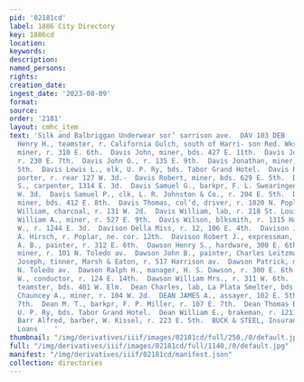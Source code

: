 ```yaml
---
pid: '02181cd'
label: 1886 City Directory
key: 1886cd
location: 
keywords: 
description: 
named_persons: 
rights: 
creation_date: 
ingest_date: '2023-08-09'
format: 
source: 
order: '2181'
layout: cmhc_item
text: 'Silk and Balbriggan Underwear sor’ sarrison ave.  DAV 103 DEB          Davis
  Henry H., teamster, r. California Gulch, south of Harri- son Red. Wks.  Davis Isaac,
  miner, r. 310 E. 6th.  Davis John, miner, bds. 427 E. 11th.  Davis John, carpenter,
  r. 230 E. 7th.  Davis John O., r. 135 E. 9th.  Davis Jonathan, miner, r. 733 E.
  5th.  Davis Lewis L., elk, U. P. Ry, bds. Tabor Grand Hotel.  Davis Richard, col’d,
  porter, r. rear 127 W. 3d.-  Davis Robert, miner, bds. 629 E. 5th.  Davis Roderic
  S., carpenter, 1314 E. 3d.  Davis Samuel G., barkpr, F. L. Swearingen, r. rear 125
  W. 3d.  Davis Samuel P., clk, L. R. Johnston & Co., r. 204 E. 5th.  Davis Sherman,
  miner, bds. 412 E. 8th.  Davis Thomas, col’d, driver, r. 1020 N. Poplar.  Davis
  William, charcoal, r. 131 W. 2d.  Davis William, lab, r. 218 St. Louis av.  Davis
  William A., miner, r. 527 E. 9th.  Davis Wilson, blksmith, r. 1315 Harrison av.  Davis
  W., r. 1244 E. 3d.  Davison Della Miss, r. 12, 106 E. 4th.  Davison John L., driver,
  A. Hirsch, r. Poplar, ne. cor. 12th.  Davison Robert J., expressman, r. 138 W. Chestnut.  Dawson
  A. B., painter, r. 312 E. 6th.  Dawson Henry S., hardware, 300 E. 6th.  Dawson James,
  miner, r. 101 N. Toledo av.  Dawson John B., painter, Charles Leitzmann.  Dawson
  Joseph, tinner, Marsh & Eaton, r. 517 Harrison av.  Dawson Patrick, miner, r. 101
  N. Toledo av.  Dawson Ralph H., manager, H. S. Dawson, r. 300 E. 6th.  Dawson Walton
  W., conductor, r. 124 E. 14th.  Dawson William Mrs., r. 311 W. 6th.  Dayhuff John,
  teamster, bds. 401 W. Elm.  Dean Charles, lab, La Plata Smelter, bds. American House.  Dean
  Chauncey A., miner, r. 104 W. 2d.  DEAN JAMES A., assayer, 102 E. 5th, r. 130 W.
  7th.  Dean M. T., barkpr, F. P. Miller, r. 107 E. 7th.  Dean Thomas B., bill clk,
  U. P. Ry, bds. Tabor Grand Hotel.  Dean William E., brakeman, r. 1211 Harrison av.  De
  Barr Alfred, barber, W. Kissel, r. 223 E. 5th.  BUCK & STEEL, Insurance, Mines and
  Loans    '
thumbnail: "/img/derivatives/iiif/images/02181cd/full/250,/0/default.jpg"
full: "/img/derivatives/iiif/images/02181cd/full/1140,/0/default.jpg"
manifest: "/img/derivatives/iiif/02181cd/manifest.json"
collection: directories
---
```

